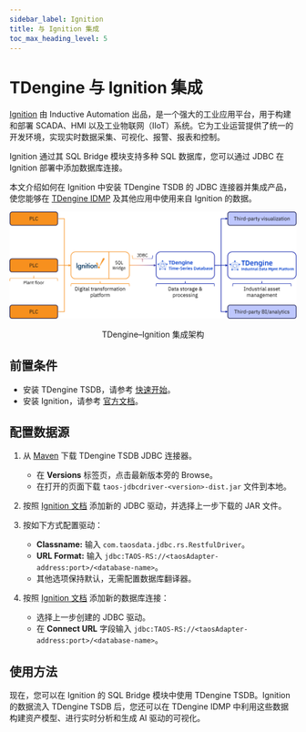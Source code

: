 ```yaml
---
sidebar_label: Ignition
title: 与 Ignition 集成
toc_max_heading_level: 5
---
```


# TDengine 与 Ignition 集成

[Ignition](https://inductiveautomation.com/ignition/) 由 Inductive Automation 出品，是一个强大的工业应用平台，用于构建和部署 SCADA、HMI 以及工业物联网（IIoT）系统。它为工业运营提供了统一的开发环境，实现实时数据采集、可视化、报警、报表和控制。

Ignition 通过其 SQL Bridge 模块支持多种 SQL 数据库，您可以通过 JDBC 在 Ignition 部署中添加数据库连接。

本文介绍如何在 Ignition 中安装 TDengine TSDB 的 JDBC 连接器并集成产品，使您能够在 [TDengine IDMP](https://www.taosdata.com/idmp) 及其他应用中使用来自 Ignition 的数据。

![architecture](img/ignition-01.webp)

<center>TDengine–Ignition 集成架构</center>

## 前置条件

- 安装 TDengine TSDB，请参考 [快速开始](https://docs.taosdata.com/get-started/)。
- 安装 Ignition，请参考 [官方文档](https://www.docs.inductiveautomation.com/)。

## 配置数据源

1.  从 [Maven](https://central.sonatype.com/artifact/com.taosdata.jdbc/taos-jdbcdriver) 下载 TDengine TSDB JDBC 连接器。
    - 在 **Versions** 标签页，点击最新版本旁的 Browse。
    - 在打开的页面下载 `taos-jdbcdriver-<version>-dist.jar` 文件到本地。

2.  按照 [Ignition 文档](https://www.docs.inductiveautomation.com/docs/8.1/platform/database-connections/connecting-to-databases/jdbc-drivers-and-translators#add-a-new-jdbc-driver) 添加新的 JDBC 驱动，并选择上一步下载的 JAR 文件。

3.  按如下方式配置驱动：
    - **Classname:** 输入 `com.taosdata.jdbc.rs.RestfulDriver`。
    - **URL Format:** 输入 `jdbc:TAOS-RS://<taosAdapter-address:port>/<database-name>`。
    - 其他选项保持默认，无需配置数据库翻译器。
    
4.  按照 [Ignition 文档](https://www.docs.inductiveautomation.com/docs/8.1/platform/database-connections/connecting-to-databases#add-a-database-connection) 添加新的数据库连接：
    - 选择上一步创建的 JDBC 驱动。
    - 在 **Connect URL** 字段输入 `jdbc:TAOS-RS://<taosAdapter-address:port>/<database-name>`。

## 使用方法

现在，您可以在 Ignition 的 SQL Bridge 模块中使用 TDengine TSDB。Ignition 的数据流入 TDengine TSDB 后，您还可以在 TDengine IDMP 中利用这些数据构建资产模型、进行实时分析和生成 AI 驱动的可视化。